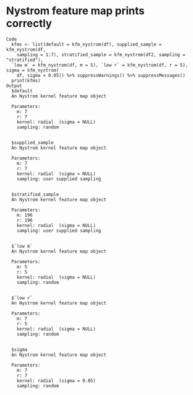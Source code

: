 # Nystrom feature map prints correctly

    Code
      kfms <- list(default = kfm_nystrom(df), supplied_sample = kfm_nystrom(df,
        sampling = 1:7), stratified_sample = kfm_nystrom(df2, sampling = "stratified"),
      `low m` = kfm_nystrom(df, m = 5), `low r` = kfm_nystrom(df, r = 5), sigma = kfm_nystrom(
        df, sigma = 0.05)) %>% suppressWarnings() %>% suppressMessages()
      print(kfms)
    Output
      $default
      An Nystrom kernel feature map object 
       
      Parameters: 
        m: 7 
        r: 7 
        kernel: radial  (sigma = NULL) 
        sampling: random 
      
      
      $supplied_sample
      An Nystrom kernel feature map object 
       
      Parameters: 
        m: 7 
        r: 7 
        kernel: radial  (sigma = NULL) 
        sampling: user supplied sampling 
      
      
      $stratified_sample
      An Nystrom kernel feature map object 
       
      Parameters: 
        m: 196 
        r: 196 
        kernel: radial  (sigma = NULL) 
        sampling: user supplied sampling 
      
      
      $`low m`
      An Nystrom kernel feature map object 
       
      Parameters: 
        m: 5 
        r: 5 
        kernel: radial  (sigma = NULL) 
        sampling: random 
      
      
      $`low r`
      An Nystrom kernel feature map object 
       
      Parameters: 
        m: 7 
        r: 5 
        kernel: radial  (sigma = NULL) 
        sampling: random 
      
      
      $sigma
      An Nystrom kernel feature map object 
       
      Parameters: 
        m: 7 
        r: 7 
        kernel: radial  (sigma = 0.05) 
        sampling: random 
      
      

